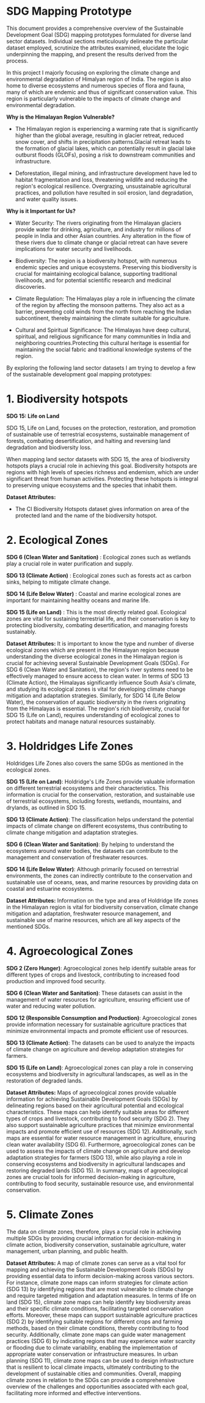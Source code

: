 # **SDG Mapping Prototype**

This document provides a comprehensive overview of the Sustainable Development Goal (SDG) mapping prototypes formulated for diverse land sector datasets. 
Individual sections meticulously delineate the particular dataset employed, scrutinize the attributes examined, elucidate the logic underpinning the mapping, 
and present the results derived from the process.

In this project I majorly focusing on exploring the climate change and environmental degradation of Himalyan region of India.
The region is also home to diverse ecosystems and numerous species of flora and fauna, many of which are endemic and thus of significant conservation value. 
This region is particularly vulnerable to the impacts of climate change and environmental degradation.

**Why is the Himalayan Region Vulnerable?**

- The Himalayan region is experiencing a warming rate that is significantly higher than the global average, resulting in glacier retreat, reduced snow cover, and shifts in precipitation patterns.Glacial retreat leads to the formation of glacial lakes, which can potentially result in glacial lake outburst floods (GLOFs), posing a risk to downstream communities and infrastructure.

- Deforestation, illegal mining, and infrastructure development have led to habitat fragmentation and loss, threatening wildlife and reducing the region's ecological resilience. Overgrazing, unsustainable agricultural practices, and pollution have resulted in soil erosion, land degradation, and water quality issues.

**Why is it Important for Us?**

- Water Security: The rivers originating from the Himalayan glaciers provide water for drinking, agriculture, and industry for millions of people in India and other Asian countries. Any alteration in the flow of these rivers due to climate change or glacial retreat can have severe implications for water security and livelihoods.

- Biodiversity: The region is a biodiversity hotspot, with numerous endemic species and unique ecosystems. Preserving this biodiversity is crucial for maintaining ecological balance, supporting traditional livelihoods, and for potential scientific research and medicinal discoveries.

- Climate Regulation: The Himalayas play a role in influencing the climate of the region by affecting the monsoon patterns. They also act as a barrier, preventing cold winds from the north from reaching the Indian subcontinent, thereby maintaining the climate suitable for agriculture.

- Cultural and Spiritual Significance: The Himalayas have deep cultural, spiritual, and religious significance for many communities in India and neighboring countries.Protecting this cultural heritage is essential for maintaining the social fabric and traditional knowledge systems of the region.

By exploring the following land sector datasets I am trying to develop a few of the sustainable development goal mapping prototypes:

# **1. Biodiversity hotspots**

**SDG 15: Life on Land**

SDG 15, Life on Land, focuses on the protection, restoration, and promotion of sustainable use of terrestrial ecosystems, sustainable management of forests, combating desertification, and halting and reversing land degradation and biodiversity loss.

When mapping land sector datasets with SDG 15, the area of biodiversity hotspots plays a crucial role in achieving this goal. Biodiversity hotspots are regions with high levels of species richness and endemism, which are under significant threat from human activities. 
Protecting these hotspots is integral to preserving unique ecosystems and the species that inhabit them.

**Dataset Attributes:**
  - The CI Biodiversity Hotspots dataset gives information on area of the protected land and the name of the biodiversity hotspot.

# **2. Ecological Zones**

**SDG 6 (Clean Water and Sanitation)** : Ecological zones such as wetlands play a crucial role in water purification and supply.

**SDG 13 (Climate Action)** : Ecological zones such as forests act as carbon sinks, helping to mitigate climate change.

**SDG 14 (Life Below Water)** : Coastal and marine ecological zones are important for maintaining healthy oceans and marine life.

**SDG 15 (Life on Land)** : This is the most directly related goal. Ecological zones are vital for sustaining terrestrial life, and their conservation is key to protecting biodiversity, combating desertification, and managing forests sustainably.

**Dataset Attributes:**
It is important to know the type and number of diverse ecological zones which are present in the Himalayan region because
understanding the diverse ecological zones in the Himalayan region is crucial for achieving several Sustainable Development Goals (SDGs). 
For SDG 6 (Clean Water and Sanitation), the region's river systems need to be effectively managed to ensure access to clean water. 
In terms of SDG 13 (Climate Action), the Himalayas significantly influence South Asia's climate, and studying its ecological zones is vital for developing climate change mitigation and adaptation strategies. 
Similarly, for SDG 14 (Life Below Water), the conservation of aquatic biodiversity in the rivers originating from the Himalayas is essential. 
The region's rich biodiversity, crucial for SDG 15 (Life on Land), requires understanding of ecological zones to protect habitats and manage natural resources sustainably. 


# **3. Holdridges Life Zones**

Holdridges Life Zones also covers the same SDGs as mentioned in the ecological zones. 

**SDG 15 (Life on Land)**: Holdridge's Life Zones provide valuable information on different terrestrial ecosystems and their characteristics. This information is crucial for the conservation, restoration, and sustainable use of terrestrial ecosystems, including forests, wetlands, mountains, and drylands, as outlined in SDG 15.

**SDG 13 (Climate Action)**: The classification helps understand the potential impacts of climate change on different ecosystems, thus contributing to climate change mitigation and adaptation strategies.

**SDG 6 (Clean Water and Sanitation)**: By helping to understand the ecosystems around water bodies, the datasets can contribute to the management and conservation of freshwater resources.

**SDG 14 (Life Below Water)**: Although primarily focused on terrestrial environments, the zones can indirectly contribute to the conservation and sustainable use of oceans, seas, and marine resources by providing data on coastal and estuarine ecosystems.

**Dataset Attributes:**
Information on the type and area of Holdridge life zones in the Himalayan region is vital for biodiversity conservation, climate change mitigation and adaptation, freshwater resource management, and sustainable use of marine resources, which are all key aspects 
of the mentioned SDGs.

# **4. Agroecological Zones**

**SDG 2 (Zero Hunger)**: Agroecological zones help identify suitable areas for different types of crops and livestock, contributing to increased food production and improved food security.

**SDG 6 (Clean Water and Sanitation)**: These datasets can assist in the management of water resources for agriculture, ensuring efficient use of water and reducing water pollution.

**SDG 12 (Responsible Consumption and Production)**: Agroecological zones provide information necessary for sustainable agriculture practices that minimize environmental impacts and promote efficient use of resources.

**SDG 13 (Climate Action)**: The datasets can be used to analyze the impacts of climate change on agriculture and develop adaptation strategies for farmers.

**SDG 15 (Life on Land)**: Agroecological zones can play a role in conserving ecosystems and biodiversity in agricultural landscapes, as well as in the restoration of degraded lands.

**Dataset Attributes:**
Maps of agroecological zones provide valuable information for achieving Sustainable Development Goals (SDGs) by delineating regions based on their agricultural potential and ecological characteristics. 
These maps can help identify suitable areas for different types of crops and livestock, contributing to food security (SDG 2). They also support sustainable agriculture practices that minimize environmental impacts and promote efficient use of resources (SDG 12). 
Additionally, such maps are essential for water resource management in agriculture, ensuring clean water availability (SDG 6). Furthermore, agroecological zones can be used to assess the impacts of climate change on agriculture and develop adaptation strategies for farmers (SDG 13),
while also playing a role in conserving ecosystems and biodiversity in agricultural landscapes and restoring degraded lands (SDG 15). In summary, maps of agroecological zones are crucial tools for informed decision-making in agriculture, contributing to food security, sustainable resource use, and environmental conservation.


# **5. Climate Zones**

The data on climate zones, therefore, plays a crucial role in achieving multiple SDGs by providing crucial information for decision-making in climate action, biodiversity conservation, sustainable agriculture, water management, urban planning, and public health.

**Dataset Attributes:**
A map of climate zones can serve as a vital tool for mapping and achieving the Sustainable Development Goals (SDGs) by providing essential data to inform decision-making across various sectors. 
For instance, climate zone maps can inform strategies for climate action (SDG 13) by identifying regions that are most vulnerable to climate change and require targeted mitigation and adaptation measures. 
In terms of life on land (SDG 15), climate zone maps can help identify key biodiversity areas and their specific climate conditions, facilitating targeted conservation efforts. 
Moreover, these maps can support sustainable agriculture practices (SDG 2) by identifying suitable regions for different crops and farming methods, based on their climate conditions, thereby contributing to food security. 
Additionally, climate zone maps can guide water management practices (SDG 6) by indicating regions that may experience water scarcity or flooding due to climate variability, enabling the implementation of appropriate water conservation or infrastructure measures. 
In urban planning (SDG 11), climate zone maps can be used to design infrastructure that is resilient to local climate impacts, ultimately contributing to the development of sustainable cities and communities. 
Overall, mapping climate zones in relation to the SDGs can provide a comprehensive overview of the challenges and opportunities associated with each goal, facilitating more informed and effective interventions.
